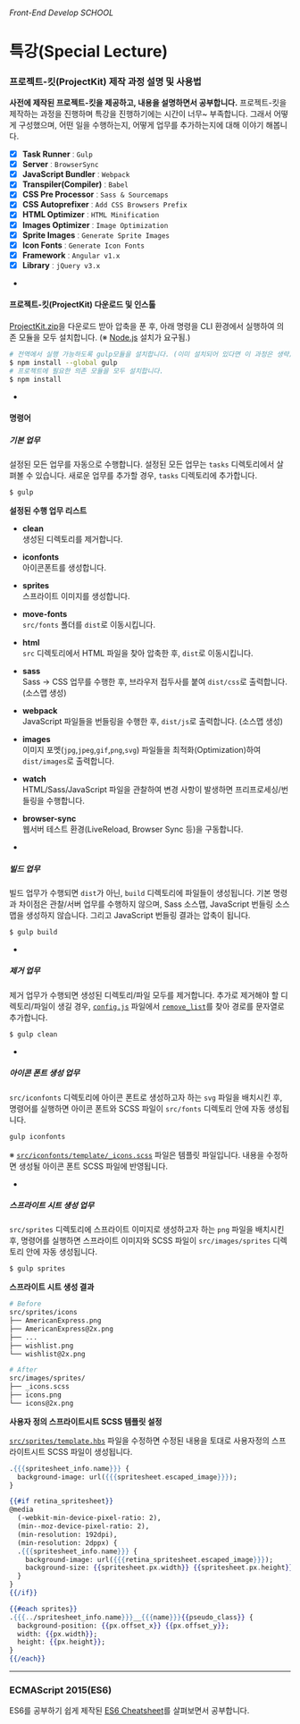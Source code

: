 ###### Front-End Develop SCHOOL

# 특강(Special Lecture)

### 프로젝트-킷(ProjectKit) 제작 과정 설명 및 사용법

__사전에 제작된 프로젝트-킷을 제공하고, 내용을 설명하면서 공부합니다.__ 프로젝트-킷을 제작하는 과정을 진행하며 특강을 진행하기에는 시간이 너무~ 부족합니다. 그래서 어떻게 구성했으며, 어떤 일을 수행하는지, 어떻게 업무를 추가하는지에 대해 이야기 해봅니다.

- [x] __Task Runner__ ː `Gulp`
- [x] __Server__ ː `BrowserSync`
- [x] __JavaScript Bundler__ ː `Webpack`
- [x] __Transpiler(Compiler)__ ː `Babel`
- [x] __CSS Pre Processor__ ː `Sass & Sourcemaps`
- [x] __CSS Autoprefixer__ ː `Add CSS Browsers Prefix`
- [x] __HTML Optimizer__ ː `HTML Minification`
- [x] __Images Optimizer__ ː `Image Optimization`
- [x] __Sprite Images__ ː `Generate Sprite Images`
- [x] __Icon Fonts__ ː `Generate Icon Fonts`
- [x] __Framework__ ː `Angular v1.x`
- [x] __Library__ ː `jQuery v3.x`

-

#### 프로젝트-킷(ProjectKit) 다운로드 및 인스톨

[ProjectKit.zip](https://github.com/yamoo9/FDS/raw/master/2nd/Special%20Lecture/ProjectKit.zip)을 다운로드 받아 압축을 푼 후, 아래 명령을 CLI 환경에서 실행하여 의존 모듈을 모두 설치합니다. (※ [Node.js](http://nodejs.org/) 설치가 요구됨.)

```sh
# 전역에서 실행 가능하도록 gulp모듈을 설치합니다. (이미 설치되어 있다면 이 과정은 생략)
$ npm install --global gulp
# 프로젝트에 필요한 의존 모듈을 모두 설치합니다.
$ npm install
```

-

#### 명령어

##### 기본 업무

설정된 모든 업무를 자동으로 수행합니다. 설정된 모든 업무는 `tasks` 디렉토리에서 살펴볼 수 있습니다. 새로운 업무를 추가할 경우, `tasks` 디렉토리에 추가합니다.

```sh
$ gulp
```

__설정된 수행 업무 리스트__

- __clean__         <br>생성된 디렉토리를 제거합니다.
- __iconfonts__     <br>아이콘폰트를 생성합니다.
- __sprites__       <br>스프라이트 이미지를 생성합니다.
- __move-fonts__    <br>`src/fonts` 폴더를 `dist`로 이동시킵니다.
- __html__          <br>`src` 디렉토리에서 HTML 파일을 찾아 압축한 후, `dist`로 이동시킵니다.
- __sass__          <br>Sass → CSS 업무를 수행한 후, 브라우저 접두사를 붙여 `dist/css`로 출력합니다. (소스맵 생성)
- __webpack__       <br>JavaScript 파일들을 번들링을 수행한 후, `dist/js`로 출력합니다. (소스맵 생성)
- __images__        <br>이미지 포멧(`jpg`,`jpeg`,`gif`,`png`,`svg`) 파일들을 최적화(Optimization)하여 `dist/images`로 출력합니다.
- __watch__         <br>HTML/Sass/JavaScript 파일을 관찰하여 변경 사항이 발생하면 프리프로세싱/번들링을 수행합니다.
- __browser-sync__  <br>웹서버 테스트 환경(LiveReload, Browser Sync 등)을 구동합니다.

-

##### 빌드 업무

빌드 업무가 수행되면 `dist`가 아닌, `build` 디렉토리에 파일들이 생성됩니다. 기본 명령과 차이점은 관찰/서버 업무를 수행하지 않으며, Sass 소스맵, JavaScript 번들링 소스맵을 생성하지 않습니다. 그리고 JavaScript 번들링 결과는 압축이 됩니다.

```sh
$ gulp build
```

-

##### 제거 업무

제거 업무가 수행되면 생성된 디렉토리/파일 모두를 제거합니다. 추가로 제거해야 할 디렉토리/파일이 생길 경우, [`config.js`](ProjectKit/config.js) 파일에서 [`remove_list`](ProjectKit/config.js#L180)를 찾아 경로를 문자열로 추가합니다.

```sh
$ gulp clean
```

-

##### 아이콘 폰트 생성 업무

`src/iconfonts` 디렉토리에 아이콘 폰트로 생성하고자 하는 `svg` 파일을 배치시킨 후, 명령어를 실행하면 아이콘 폰트와 SCSS 파일이 `src/fonts` 디렉토리 안에 자동 생성됩니다.

```sh
gulp iconfonts
```

※ [`src/iconfonts/template/_icons.scss`](ProjectKit/src/iconfonts/template/_icons.scss) 파일은 템플릿 파일입니다. 내용을 수정하면 생성될 아이콘 폰트 SCSS 파일에 반영됩니다.

-

##### 스프라이트 시트 생성 업무

`src/sprites` 디렉토리에 스프라이트 이미지로 생성하고자 하는 `png` 파일을 배치시킨 후, 명령어를 실행하면 스프라이트 이미지와 SCSS 파일이 `src/images/sprites` 디렉토리 안에 자동 생성됩니다.

```sh
$ gulp sprites
```

__스프라이트 시트 생성 결과__

```sh
# Before
src/sprites/icons
├── AmericanExpress.png
├── AmericanExpress@2x.png
├── ...
├── wishlist.png
└── wishlist@2x.png
```

```sh
# After
src/images/sprites/
├── _icons.scss
├── icons.png
└── icons@2x.png
```

__사용자 정의 스프라이트시트 SCSS 템플릿 설정__

[`src/sprites/template.hbs`](ProjectKit/src/sprites/template.hbs) 파일을 수정하면 수정된 내용을 토대로 사용자정의 스프라이트시트 SCSS 파일이 생성됩니다.

```hbs
.{{{spritesheet_info.name}}} {
  background-image: url({{{spritesheet.escaped_image}}});
}

{{#if retina_spritesheet}}
@media
  (-webkit-min-device-pixel-ratio: 2),
  (min--moz-device-pixel-ratio: 2),
  (min-resolution: 192dpi),
  (min-resolution: 2dppx) {
  .{{{spritesheet_info.name}}} {
    background-image: url({{{retina_spritesheet.escaped_image}}});
    background-size: {{spritesheet.px.width}} {{spritesheet.px.height}};
  }
}
{{/if}}

{{#each sprites}}
.{{{../spritesheet_info.name}}}__{{{name}}}{{pseudo_class}} {
  background-position: {{px.offset_x}} {{px.offset_y}};
  width: {{px.width}};
  height: {{px.height}};
}
{{/each}}
```

---

### ECMAScript 2015(ES6)

ES6를 공부하기 쉽게 제작된 [ES6 Cheatsheet](./ECMAScript_2015.md)를 살펴보면서 공부합니다.
